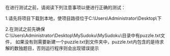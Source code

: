 在进行测试之前，请阅读下列注意事项以便进行正确的测试：

1.请先将项目下载到本地，使项目路径位于C:\\Users\\Administrator\\Desktop\\下

2.在测试之前先确保C:\\Users\\Administrator\\Desktop\\MySudoku\\MySudoku\\目录中有puzzle.txt文件，
    如果没有则需要新建一个puzzle.txt到文件夹中，puzzle.txt内包含的是待求解的数独题目，否则运行程序则会出现错误提示
